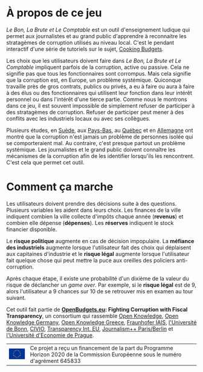 # À propos de ce jeu

_Le Bon, La Brute et Le Comptable_ est un outil d'enseignement ludique qui permet aux journalistes et au grand public d'apprendre à reconnaitre les stratagèmes de corruption utilisés au niveau local. C'est le pendant interactif d'une série de tutoriels sur le sujet, [Cooking Budgets](http://cookingbudgets.com/).

Les choix que les utilisateurs doivent faire dans _Le Bon, La Brute et Le Comptable_ impliquent parfois de la corruption, active ou passive. Cela ne signifie pas que tous les fonctionnaires sont corrompus. Mais cela signifie que la corruption est, en Europe, un problème systémique. Quiconque travaille près de gros contrats, publics ou privés, a eu à faire ou aura à faire à des élus ou des fonctionnaires qui utilisent leur fonction dans leur intérêt personnel ou dans l'intérêt d'une tierce partie. Comme nous le montrons dans ce jeu, il est souvent impossible de simplement refuser de participer à des stratagèmes de corruption. Refuser de participer peut mener à des conflits avec les industriels locaux ou avec ses collègues.

Plusieurs études, en [Suède](http://www.nordicacademicpress.com/bok/a-clean-house/), aux [Pays-Bas](http://link.springer.com/chapter/10.1007/978-3-319-01839-3_19), au [Québec](https://en.wikipedia.org/wiki/Charbonneau_Commission) et en [Allemagne](https://www.amazon.de/Korruption-Deutschland-Portrait-einer-Wachstumsbranche/dp/3406510663) ont montré que la corruption n'est jamais un problème de personnes isolée qui se comporteraient mal. Au contraire, c'est presque partout un problème systémique. Les journalistes et le grand public doivent connaître les mécanismes de la corruption afin de les identifier lorsqu'ils les rencontrent. C'est cela que permet cet outil.

# Comment ça marche

Les utilisateurs doivent prendre des décisions suite à des questions. Plusieurs variables les aident dans leurs choix. Les finances de la ville indiquent combien la ville collecte d'impôts chaque année (**revenus**) et combien elle dépense (**dépenses**). Les **réserves** indiquent le stock financier disponible.

Le **risque politique** augmente en cas de décision impopulaire. La **méfiance des industriels** augmente lorsque l'utilisateur fait des choix qui déplaisent aux capitaines d'industrie et le **risque légal** augmente lorsque l'utilisateur fait quelque chose qui peut mettre la puce aux oreilles des policiers anti-corruption.

Après chaque étape, il existe une probabilité d'un dixième de la valeur du risque de déclancher un _game over_. Par exemple, si le **risque légal** est de 9, alors l'utilisateur a 9 chances sur 10 de se retrouver mis en examen au tour suivant.

Cet outil fait partie de <strong><a target="_blank" href="http://openbudgets.eu/">OpenBudgets.eu</a>: Fighting Corruption with Fiscal Transparency</strong>, un consortium qui rassemble <a target="_blank" href="https://okfn.org/">Open Knowledge</a>, <a target="_blank" href="https://okfn.de/">Open Knowledge Germany</a>, <a target="_blank" href="http://okfn.gr/">Open Knowledge Greece</a>, <a target="_blank" href="https://www.iais.fraunhofer.de/en.html">Fraunhofer IAIS</a>, <a target="_blank" href="https://www.uni-bonn.de/">l'Université de Bonn</a>, <a target="_blank" href="http://www.civio.es/en/">CIVIO</a>, <a target="_blank" href="http://transparency.eu//">Transparency Int. EU</a>, <a target="_blank" href="http://www.jplusplus.org/en/paris-berlin/">Journalism++ Paris/Berlin</a> et <a target="_blank" href="https://www.vse.cz/english/">l'Université d'Economie de Prague</a>.

<table>
<tr>
	<td><img src="./images/logos/eu-flag.jpg" name="European Union flag" width="100px" border="0"></td>
	<td>Ce projet a reçu un financement de la part du Programme Horizon 2020 de la Commission Européenne sous le numéro d'agrément 645833</td>
</tr>
</table>
